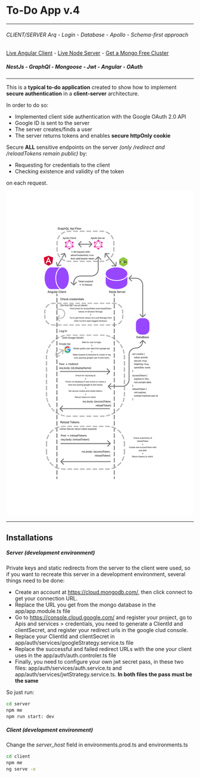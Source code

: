 # To-Do App v.4

---

###### CLIENT/SERVER Arq - Login - Database - Apollo - Schema-first approach

[Live Angular Client](https://eov-todo-client.herokuapp.com/) - [Live Node Server](https://eov-todo-api.herokuapp.com/) - [Get a Mongo Free Cluster ](https://cloud.mongodb.com/)

##### _NestJs - GraphQl - Mongoose - Jwt - Angular - OAuth_

---

This is a **typical to-do application** created to show how to implement **secure authentication** in a **client-server** architecture.

In order to do so:

- Implemented client side authentication with the Google OAuth 2.0 API
- Google ID is sent to the server
- The server creates/finds a user
- The server returns tokens and enables **secure httpOnly cookie**

Secure **ALL** sensitive endpoints on the server _(only /redirect and /reloadTokens remain public)_ by:

- Requesting for credentials to the client
- Checking existence and validity of the token

on each request.

![System diagram](to-do-arq.jpg)

---

## Installations

##### Server (development environment)

Private keys and static redirects from the server to the client were used, so if you want to recreate this server in a development environment, several things need to be done:

- Create an account at https://cloud.mongodb.com/, then click connect to get your connection URL.
- Replace the URL you get from the mongo database in the app/app.module.ts file
- Go to https://console.cloud.google.com/ and register your project, go to Apis and services > credentials, you need to generate a ClientId and clientSecret, and register your redirect urls in the google clud console.
- Replace your ClientId and clientSecret in app/auth/services/googleStrategy.service.ts file
- Replace the successful and failed redirect URLs with the one your client uses in the app/auth/auth.controler.ts file
- Finally, you need to configure your own jwt secret pass, in these two files: app/auth/services/auth.service.ts and app/auth/services/jwtStrategy.service.ts.
  **In both files the pass must be the same**

So just run:

```sh
cd server
npm me
npm run start: dev
```

##### Client (development environment)

Change the _server_host_ field in environments.prod.ts and environments.ts

```sh
cd client
npm me
ng serve -o
```
